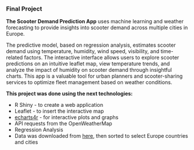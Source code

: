 ### Final Project 

**The Scooter Demand Prediction App** uses machine learning and weather forecasting to provide insights into scooter demand across multiple cities in Europe. 

The predictive model, based on regression analysis, estimates scooter demand using temperature, humidity, wind speed, visibility, and time-related factors. The interactive interface allows users to explore scooter predictions on an intuitive leaflet map, view temperature trends, and analyze the impact of humidity on scooter demand through insightful charts. This app is a valuable tool for urban planners and scooter-sharing services to optimize fleet management based on weather conditions.

**This project was done using the next technologies:**
* R Shiny - to create a web application
* Leaflet - to insert the interactive map
* [echarts4r](https://echarts4r.john-coene.com/) - for interactive plots and graphs
* API requests from the OpenWeatherMap
* Regression Analysis
* Data was downloaded from [here](https://simplemaps.com/data/world-cities), then sorted to select Europe countries and cities


